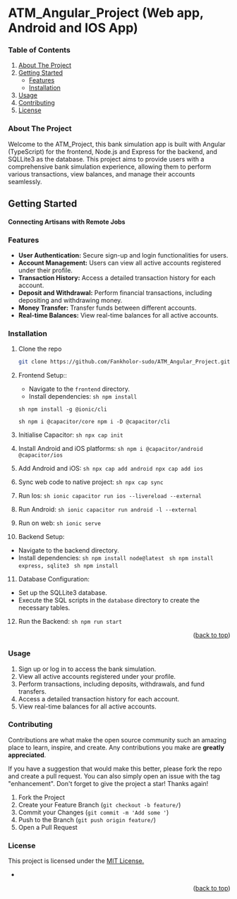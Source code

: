 # ATM_Angular_Project (Web app, Android and IOS App)

<!-- TABLE OF CONTENTS -->
### Table of Contents
<ol>
  <li>
    <a href="#about-the-project">About The Project</a>
  </li>
  <li>
    <a href="#getting-started">Getting Started</a>
    <ul>
      <li><a href="#features">Features</a></li>
      <li><a href="#installation">Installation</a></li>
    </ul>
  </li>
  <li><a href="#usage">Usage</a></li>
  <li><a href="#contributing">Contributing</a></li>
  <li><a href="#license">License</a></li>
</ol>


### About The Project

Welcome to the ATM_Project, this bank simulation app is built with Angular (TypeScript)
for the frontend, Node.js and Express for the backend, and SQLLite3 as the database. 
This project aims to provide users with a comprehensive bank simulation experience, 
allowing them to perform various transactions, view balances, and manage their accounts seamlessly.

## Getting Started
#### Connecting Artisans with Remote Jobs

### Features
* <b>User Authentication:</b> Secure sign-up and login functionalities for users.
* <b>Account Management:</b> Users can view all active accounts registered under their profile.
* <b>Transaction History:</b> Access a detailed transaction history for each account.
* <b>Deposit and Withdrawal:</b> Perform financial transactions, including depositing and withdrawing money.
* <b>Money Transfer:</b> Transfer funds between different accounts.
* <b>Real-time Balances:</b> View real-time balances for all active accounts.


### Installation
1. Clone the repo
   ```sh
   git clone https://github.com/Fankholor-sudo/ATM_Angular_Project.git
   ```
2. Frontend Setup::
   * Navigate to the `frontend` directory.
   * Install dependencies:
   ``sh
   npm install
   ``
   
   ``sh
   npm install -g @ionic/cli
   ``

   ``sh
   npm i @capacitor/core
   npm i -D @capacitor/cli
   ``
3. Initialise Capacitor:
   ``sh
   npx cap init
   ``
4. Install Android and iOS platforms:
   ``sh
   npm i @capacitor/android @capacitor/ios
   ``
5. Add Android and iOS:
   ``sh
   npx cap add android
   npx cap add ios
   ``
6. Sync web code to native project:
   ``sh
   npx cap sync
   ``
7. Run Ios:
   ``sh
   ionic capacitor run ios --livereload --external
   ``
8. Run Android:
   ``sh
   ionic capacitor run android -l --external
   ``
9. Run on web:
   ``sh
   ionic serve
   ``
10. Backend Setup:
  * Navigate to the backend directory.
  * Install dependencies:
   ``sh
   npm install node@latest
   ``
   ``sh
   npm install express, sqlite3
   ``
   ``sh
   npm install
   ``
11. Database Configuration:
  * Set up the SQLLite3 database.
  * Execute the SQL scripts in the `database` directory to create the necessary tables.
12. Run the Backend:
   ``sh
   npm run start
   ``
  
<p align="right">(<a href="#top">back to top</a>)</p>

### Usage

1. Sign up or log in to access the bank simulation.
2. View all active accounts registered under your profile.
3. Perform transactions, including deposits, withdrawals, and fund transfers.
4. Access a detailed transaction history for each account.
5. View real-time balances for all active accounts.

<!-- CONTRIBUTING -->

### Contributing

Contributions are what make the open source community such an amazing place to learn, inspire, and create. Any contributions you make are **greatly appreciated**.

If you have a suggestion that would make this better, please fork the repo and create a pull request. You can also simply open an issue with the tag "enhancement".
Don't forget to give the project a star! Thanks again!

1. Fork the Project
2. Create your Feature Branch (`git checkout -b feature/`)
3. Commit your Changes (`git commit -m 'Add some '`)
4. Push to the Branch (`git push origin feature/`)
5. Open a Pull Request

<!-- LICENSE -->

### License
<p>This project is licensed under the <a href="https://opensource.org/license/ecl-1-0/">MIT License.</a></p>


- []()

<p align="right">(<a href="#top">back to top</a>)</p>



